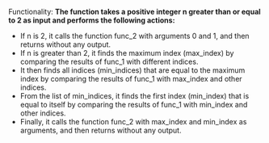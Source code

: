 Functionality: **The function takes a positive integer n greater than or equal to 2 as input and performs the following actions:**

*   If n is 2, it calls the function func_2 with arguments 0 and 1, and then returns without any output.
*   If n is greater than 2, it finds the maximum index (max_index) by comparing the results of func_1 with different indices.
*   It then finds all indices (min_indices) that are equal to the maximum index by comparing the results of func_1 with max_index and other indices.
*   From the list of min_indices, it finds the first index (min_index) that is equal to itself by comparing the results of func_1 with min_index and other indices.
*   Finally, it calls the function func_2 with max_index and min_index as arguments, and then returns without any output.